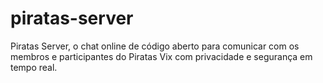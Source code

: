# piratas-server
Piratas Server, o chat online de código aberto para comunicar com os membros e participantes do Piratas Vix com privacidade e segurança em tempo real.
